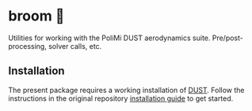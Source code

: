 # broom 🧹
Utilities for working with the PoliMi DUST aerodynamics suite. Pre/post-processing, solver calls, etc.  

## Installation
The present package requires a working installation of [DUST](https://www.dust-project.org/). Follow the instructions in the original repository [installation guide](https://public.gitlab.polimi.it/DAER/dust/-/blob/master/install.md) to get started.
